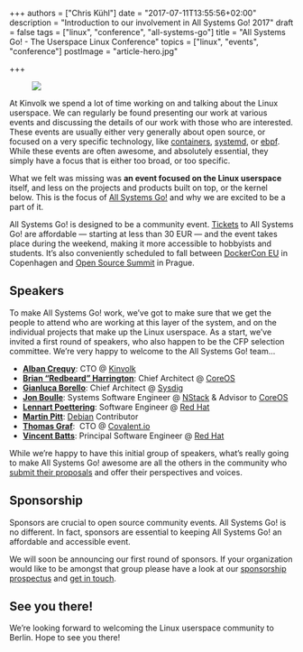 +++
authors = ["Chris Kühl"]
date = "2017-07-11T13:55:56+02:00"
description = "Introduction to our involvement in All Systems Go! 2017"
draft = false 
tags = ["linux", "conference", "all-systems-go"]
title = "All Systems Go! - The Userspace Linux Conference"
topics = ["linux", "events", "conference"]
postImage =  "article-hero.jpg"

+++

<figure class="img-fluid">
	<img src="/media/all-systems-go-banner.svg" class="img-fluid">
</figure>

At Kinvolk we spend a lot of time working on and talking about the Linux userspace. We can regularly be found presenting our work at various events and discussing the details of our work with those who are interested. These events are usually either very generally about open source, or focused on a very specific technology, like [containers](https://kubecon.io), [systemd](https://conf.systemd.io), or [ebpf](https://qmonnet.github.io/whirl-offload/2017/03/03/iovisor-summit-summary/). While these events are often awesome, and absolutely essential, they simply have a focus that is either too broad, or too specific.

What we felt was missing was **an event focused on the Linux userspace** itself, and less on the projects and products built on top, or the kernel below. This is the focus of [All Systems Go!](https://all-systems-go.io) and why we are excited to be a part of it.

All Systems Go! is designed to be a community event. [Tickets](https://ti.to/all-systems-go/all-systems-go) to All Systems Go! are affordable — starting at less than 30 EUR — and the event takes place during the weekend, making it more accessible to hobbyists and students. It’s also conveniently scheduled to fall between [DockerCon EU](https://europe-2017.dockercon.com/) in Copenhagen and [Open Source Summit](http://events.linuxfoundation.org/events/open-source-summit-europe) in Prague.

## Speakers
To make All Systems Go! work, we’ve got to make sure that we get the people to attend who are working at this layer of the system, and on the individual projects that make up the Linux userspace. As a start, we’ve invited a first round of speakers, who also happen to be the CFP selection committee. We’re very happy to welcome to the All Systems Go! team...

* **[Alban Crequy](https://github.com/alban)**: CTO @ [Kinvolk](https://kinvolk.io)
* **[Brian “Redbeard” Harrington](https://github.com/brianredbeard)**: Chief Architect @ [CoreOS](https://coreos.com/)
* **[Gianluca Borello](https://github.com/gianlucaborello)**: Chief Architect @ [Sysdig](https://sysdig.com/)
* **[Jon Boulle](https://github.com/jonboulle)**: Systems Software Engineer @ [NStack](https://nstack.com/) & Advisor to [CoreOS](https://coreos.com/)
* **[Lennart Poettering](https://github.com/poettering)**: Software Engineer @ [Red Hat](https://www.redhat.com/en)
* **[Martin Pitt](https://github.com/martinpitt)**: [Debian](https://www.debian.org/) Contributor
* **[Thomas Graf](https://github.com/tgraf)**:  CTO @ [Covalent.io](https://covalent.io/)
* **[Vincent Batts](https://github.com/vbatts)**: Principal Software Engineer @ [Red Hat](https://www.redhat.com/en)

While we’re happy to have this initial group of speakers, what’s really going to make All Systems Go! awesome are all the others in the community who [submit their proposals](https://cfp.all-systems-go.io/en/ASG2017/cfp/session/new) and offer their perspectives and voices.

## Sponsorship
Sponsors are crucial to open source community events. All Systems Go! is no different. In fact, sponsors are essential to keeping All Systems Go! an affordable and accessible event.

We will soon be announcing our first round of sponsors. If your organization would like to be amongst that group please have a look at our [sponsorship prospectus](https://github.com/all-systems-go-conf/conference/raw/master/Documents/Sponsorship/Sponsorship%20Prospectus:%20All%20Systems%20Go!%202017.pdf) and [get in touch](mailto:sponsors@all-systems-go.io).

## See you there!
We’re looking forward to welcoming the Linux userspace community to Berlin. Hope to see you there!
